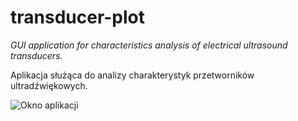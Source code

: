# transducer-plot

_GUI application for characteristics analysis of electrical ultrasound transducers._

Aplikacja służąca do analizy charakterystyk przetworników ultradźwiękowych.

![Okno aplikacji](https://raw.githubusercontent.com/orlinskj/transducer-plot/master/doc/img/mainwindow.png "Okno główne aplikacji")
